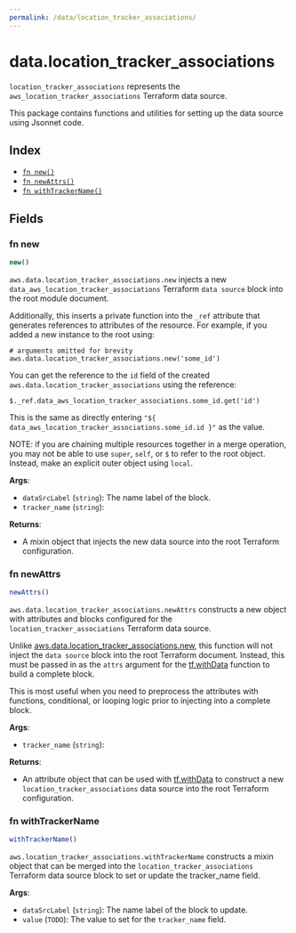 ```yaml
---
permalink: /data/location_tracker_associations/
---
```


# data.location_tracker_associations

`location_tracker_associations` represents the `aws_location_tracker_associations` Terraform data source.



This package contains functions and utilities for setting up the data source using Jsonnet code.


## Index

* [`fn new()`](#fn-new)
* [`fn newAttrs()`](#fn-newattrs)
* [`fn withTrackerName()`](#fn-withtrackername)

## Fields

### fn new

```ts
new()
```


`aws.data.location_tracker_associations.new` injects a new `data_aws_location_tracker_associations` Terraform `data source`
block into the root module document.

Additionally, this inserts a private function into the `_ref` attribute that generates references to attributes of the
resource. For example, if you added a new instance to the root using:

    # arguments omitted for brevity
    aws.data.location_tracker_associations.new('some_id')

You can get the reference to the `id` field of the created `aws.data.location_tracker_associations` using the reference:

    $._ref.data_aws_location_tracker_associations.some_id.get('id')

This is the same as directly entering `"${ data_aws_location_tracker_associations.some_id.id }"` as the value.

NOTE: if you are chaining multiple resources together in a merge operation, you may not be able to use `super`, `self`,
or `$` to refer to the root object. Instead, make an explicit outer object using `local`.

**Args**:
  - `dataSrcLabel` (`string`): The name label of the block.
  - `tracker_name` (`string`): 

**Returns**:
- A mixin object that injects the new data source into the root Terraform configuration.


### fn newAttrs

```ts
newAttrs()
```


`aws.data.location_tracker_associations.newAttrs` constructs a new object with attributes and blocks configured for the `location_tracker_associations`
Terraform data source.

Unlike [aws.data.location_tracker_associations.new](#fn-locationtrackerassociationsnew), this function will not inject the `data source`
block into the root Terraform document. Instead, this must be passed in as the `attrs` argument for the
[tf.withData](https://github.com/tf-libsonnet/core/tree/main/docs#fn-withdata) function to build a complete block.

This is most useful when you need to preprocess the attributes with functions, conditional, or looping logic prior to
injecting into a complete block.

**Args**:
  - `tracker_name` (`string`): 

**Returns**:
  - An attribute object that can be used with [tf.withData](https://github.com/tf-libsonnet/core/tree/main/docs#fn-withdata) to construct a new `location_tracker_associations` data source into the root Terraform configuration.


### fn withTrackerName

```ts
withTrackerName()
```

`aws.location_tracker_associations.withTrackerName` constructs a mixin object that can be merged into the `location_tracker_associations`
Terraform data source block to set or update the tracker_name field.



**Args**:
  - `dataSrcLabel` (`string`): The name label of the block to update.
  - `value` (`TODO`): The value to set for the `tracker_name` field.
